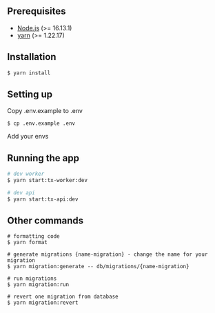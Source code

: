 ## Prerequisites

-   [Node.js](https://nodejs.org/) (>= 16.13.1)
-   [yarn](https://yarnpkg.com/) (>= 1.22.17)

## Installation

```bash
$ yarn install
```

## Setting up

Copy .env.example to .env

```shell
$ cp .env.example .env
```
Add your envs

## Running the app

```bash
# dev worker
$ yarn start:tx-worker:dev

# dev api
$ yarn start:tx-api:dev
```
## Other commands

```shell
# formatting code
$ yarn format

# generate migrations {name-migration} - change the name for your migration
$ yarn migration:generate -- db/migrations/{name-migration}

# run migrations
$ yarn migration:run 

# revert one migration from database
$ yarn migration:revert

```
